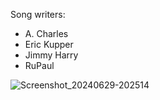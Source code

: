 Song writers: 
* A. Charles
* Eric Kupper
* Jimmy Harry
* RuPaul

![Screenshot_20240629-202514](https://github.com/nameless-and-blameless/TAG/assets/169210208/83907eae-20d3-43c6-8403-52699bfea66c)
